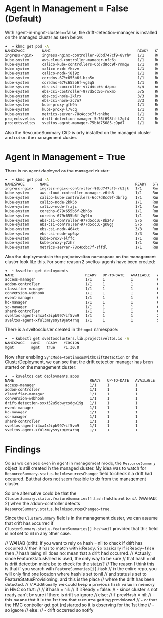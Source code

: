 # Agent In Management = False (Default)

With agent-in-mgmt-cluster==false, the drift-detection-manager is installed on the managed cluster as seen below:
```sh
➜  ~ khmc get pod -A
NAMESPACE        NAME                                        READY   STATUS    RESTARTS   AGE
ingress-nginx    ingress-nginx-controller-86bd747cf9-8vrhv   1/1     Running   0          19m
kube-system      aws-cloud-controller-manager-nfc6p          1/1     Running   0          21m
kube-system      calico-kube-controllers-6cd7d8cc9f-rnmqw    1/1     Running   0          22m
kube-system      calico-node-fksvm                           1/1     Running   0          22m
kube-system      calico-node-j8j9z                           1/1     Running   0          21m
kube-system      coredns-679c655b6f-bzb5m                    1/1     Running   0          21m
kube-system      coredns-679c655b6f-vg5q5                    1/1     Running   0          21m
kube-system      ebs-csi-controller-977d5cc56-d2pmp          5/5     Running   0          22m
kube-system      ebs-csi-controller-977d5cc56-rwxmp          5/5     Running   0          22m
kube-system      ebs-csi-node-2klrx                          3/3     Running   0          22m
kube-system      ebs-csi-node-zc7n7                          3/3     Running   0          21m
kube-system      kube-proxy-gfh9h                            1/1     Running   0          21m
kube-system      kube-proxy-l7vcq                            1/1     Running   0          22m
kube-system      metrics-server-78c4ccbc7f-tnkhg             1/1     Running   0          22m
projectsveltos   drift-detection-manager-5d76f698fd-t2gf4    1/1     Running   0          18m
projectsveltos   sveltos-agent-manager-75bfd75685-c9pd7      1/1     Running   0          22m
```
Also the ResourceSummary CRD is only installed on the managed cluster and not on the management cluster.

# Agent In Management = True

There is no agent deployed on the managed cluster:
```sh
➜  ~ khmc get pod -A
NAMESPACE       NAME                                        READY   STATUS    RESTARTS   AGE
ingress-nginx   ingress-nginx-controller-86bd747cf9-rb2jk   1/1     Running   0          4m22s
kube-system     aws-cloud-controller-manager-v6th8          1/1     Running   0          5m8s
kube-system     calico-kube-controllers-6cd7d8cc9f-dbrlg    1/1     Running   0          6m36s
kube-system     calico-node-2kk5b                           1/1     Running   0          6m33s
kube-system     calico-node-frzjz                           1/1     Running   0          6m19s
kube-system     coredns-679c655b6f-2bh6s                    1/1     Running   0          6m15s
kube-system     coredns-679c655b6f-2g9ln                    1/1     Running   0          6m15s
kube-system     ebs-csi-controller-977d5cc56-8b24v          5/5     Running   0          6m36s
kube-system     ebs-csi-controller-977d5cc56-gk8gj          5/5     Running   0          6m36s
kube-system     ebs-csi-node-464xt                          3/3     Running   0          6m19s
kube-system     ebs-csi-node-xp6qz                          3/3     Running   0          6m33s
kube-system     kube-proxy-blffc                            1/1     Running   0          6m24s
kube-system     kube-proxy-p7zhr                            1/1     Running   0          6m19s
kube-system     metrics-server-78c4ccbc7f-zffdl             1/1     Running   0          6m32s
```

Also the deployments in the projectsveltos namespace on the management cluster look like this. For some reason 2 sveltos-agents have been created:
```sh
➜  ~ ksveltos get deployments
NAME                                 READY   UP-TO-DATE   AVAILABLE   AGE
access-manager                       1/1     1            1           6m21s
addon-controller                     1/1     1            1           6m21s
classifier-manager                   1/1     1            1           6m21s
conversion-webhook                   1/1     1            1           6m21s
event-manager                        1/1     1            1           6m21s
hc-manager                           1/1     1            1           6m21s
sc-manager                           1/1     1            1           6m21s
shard-controller                     1/1     1            1           6m21s
sveltos-agent-i4xa4x9ipb997vif5vw9   1/1     1            1           2m28s
sveltos-agent-xful3msys9yt9get4rnq   1/1     1            1           5m28s
```

There is a sveltoscluster created in the `mgmt` namespace:
```sh
➜  ~ kubectl get sveltosclusters.lib.projectsveltos.io -A          
NAMESPACE   NAME   READY   VERSION
mgmt        mgmt   true    v1.30.0
```

Now after enabling `SyncMode=ContinuousWithDriftDetection` on the ClusterDeployment, we can see that the drift detection manager has been started on the management cluster:
```sh
➜  ~ ksveltos get deployments.apps 
NAME                                   READY   UP-TO-DATE   AVAILABLE   AGE
access-manager                         1/1     1            1           15m
addon-controller                       1/1     1            1           15m
classifier-manager                     1/1     1            1           15m
conversion-webhook                     1/1     1            1           15m
drift-detection-sxxt62u5qbwycsdgw19g   1/1     1            1           116s
event-manager                          1/1     1            1           15m
hc-manager                             1/1     1            1           15m
sc-manager                             1/1     1            1           15m
shard-controller                       1/1     1            1           15m
sveltos-agent-i4xa4x9ipb997vif5vw9     1/1     1            1           11m
sveltos-agent-xful3msys9yt9get4rnq     1/1     1            1           14m
```

# Findings

So as we can see even in agent in management mode, the `ResourceSummary` object is still created in the managed cluster.
My idea was to watch for `ResourceSummary.status.helmResourcesChanged` field to check if a drift had occurred.
But that does not seem feasible to do from the management cluster.

So one alternative could be that the `ClusterSummary.status.featureSummaries[].hash` field is set to `nil` (WAHAB: 2) 
when the addon-controller detects `ResourceSummary.status.helmResourcesChanged=true`.

Since the `ClusterSummary` field is in the management cluster, we can assume that drift has occurred if 
`ClusterSummary.status.featureSummaries[].hash=nil` provided that this field is not set to nil in any other case.

// WAHAB (drift): If you want to rely on hash = nil to check if drift has occurred
// then it has to match with isReady. So basically if isReady=false then
// hash being nil does not mean that a drift had occurred.
// Actually, since FeatureStatusFailed is used, the only way to be sure
// that hash = nil is drift detection might be to check for the status?
// The reason I think this is that if you search with `FeatureSummaries[i].Hash`
// in the entire repo, you will only find one location where hash is set to nil
// and status is set to FeatureStatusProvisioning, and this is the place
// where the drift has been detected.
// 
// Additionally we could keep a previous hash value in memory in HMC so that:
//
// if hash = nil:
//   if isReady = false:
//     - since cluster is not ready can't be sure if there is drift so ignore
//   else:
//     if prevHash = nil:
//       - this means that it is the 1st time that resource getting provisioned
//       - or that the HMC controller get got (re)started so it is observing for the 1st time
//       - so ignore
//     else:
//       - drift occurred so notify